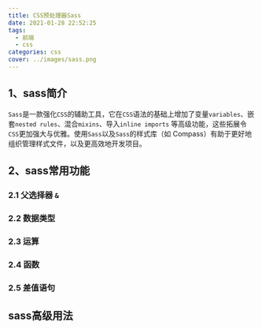 ```yaml
---
title: CSS预处理器Sass
date: 2021-01-28 22:52:25
tags:
  - 前端
  - css
categories: css
cover: ../images/sass.png
---
```


## 1、sass简介
`Sass`是一款强化`CSS`的辅助工具，它在`CSS`语法的基础上增加了变量`variables`、嵌套`nested rules`、混合`mixins`、导入`inline imports` 等高级功能，这些拓展令`CSS`更加强大与优雅。使用`Sass`以及`Sass`的样式库（如 Compass）有助于更好地组织管理样式文件，以及更高效地开发项目。

## 2、sass常用功能
### 2.1 父选择器 `&`
### 2.2 数据类型
### 2.3 运算
### 2.4 函数
### 2.5 差值语句
### 

## sass高级用法